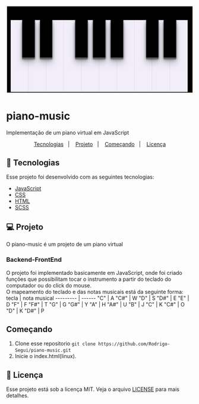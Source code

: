 <h1 align="center">
    <img alt="piano-music" title="#delicinha" src="sources/piano.png" width="500px" />
</h1>

# piano-music
Implementação de um piano virtual em JavaScript

<p align="center">
  <a href="#rocket-tecnologias">Tecnologias</a>&nbsp;&nbsp;&nbsp;|&nbsp;&nbsp;&nbsp;
  <a href="#💻-projeto">Projeto</a>&nbsp;&nbsp;&nbsp;|&nbsp;&nbsp;&nbsp;
  <a href="#começando">Começando</a>&nbsp;&nbsp;&nbsp;|&nbsp;&nbsp;&nbsp;
  <a href="#memo-licença">Licença</a>
</p>

## :rocket: Tecnologias

Esse projeto foi desenvolvido com as seguintes tecnologias:

- [JavaScript](https://developer.mozilla.org/pt-BR/docs/Web/JavaScript)
- [CSS](https://developer.mozilla.org/pt-BR/docs/Web/CSS)
- [HTML](https://developer.mozilla.org/pt-BR/docs/Web/HTML)
- [SCSS](https://sass-lang.com/)

## 💻 Projeto
 
O piano-music é um projeto de um piano virtual 
### Backend-FrontEnd
 
 O projeto foi implementado basicamente em JavaScript, onde foi criado funções que possibilitam tocar o instrumento a partir do teclado do computador ou do click do mouse.<br>
 O mapeamento do teclado e das notas musicais está da seguinte forma:
tecla     | nota musical
--------- | ------
"C"       | A
"C#"      | W
"D"       | S
"D#"      | E
"E"       | D
"F"       | F
"F#"      | T
"G"       | G
"G#"      | Y
"A"       | H
"A#"      | U
"B"       | J
"C"       | K
"C#"      | O
"D"       | K
"D#"      | P
 

## Começando

 1. Clone esse repositorio ```git clone https://github.com/Rodrigo-Segui/piano-music.git```
 2. Inicie o index.html(linux).
  
 ## :memo: Licença

Esse projeto está sob a licença MIT. Veja o arquivo [LICENSE](LICENSE.md) para mais detalhes.
